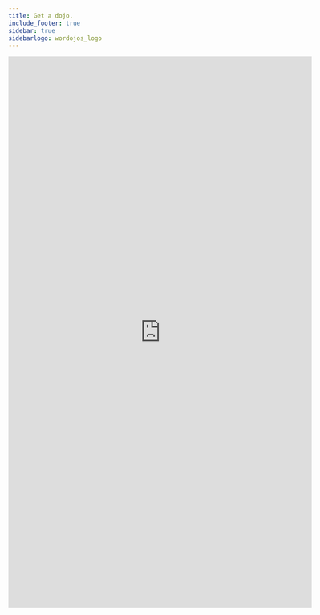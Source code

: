 ```yaml
---
title: Get a dojo.
include_footer: true
sidebar: true
sidebarlogo: wordojos_logo
---
```

<iframe src="https://workmates.live/marketplace-2" style="width: 120%;height: 1100px;overflow: hidden;border: none;" align="middle"></iframe>